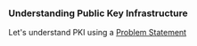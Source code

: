 ### Understanding Public Key Infrastructure
Let's understand PKI using a [Problem Statement](./PROBLEM_STATEMENT.md)
